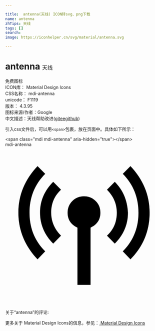 ```yaml
---

title:  antenna(天线) ICON转svg、png下载
name: antenna
zhTips: 天线
tags: []
search: 
image: https://iconhelper.cn/svg/material/antenna.svg

---
```


# antenna  <small style="font-size: 60%;font-weight: 100">天线</small>


<div class="detail-page">
<p>
<span><span class="badge-success badge">免费图标</span> </span>
<br/>
<span>
ICON库：
<span class="badge-secondary badge">Material Design Icons</span> 
</span>
<br/>
<span>
CSS名称：
<span class="badge-secondary badge">mdi-antenna</span> 
</span>
<br/>
<span>
unicode：
<span class="badge-secondary badge">F1119</span> 
<copy-btn content='F1119' btn-title=""></copy-btn>
<copy-btn :content='String.fromCodePoint(parseInt("F1119", 16))' btn-title="复制U"></copy-btn>
</span>
<br/>
<span>
版本：
<span class="badge-secondary badge">4.3.95</span> 
</span>
<br/>
<span>图标来源/作者：<span class="badge-light badge">Google</span></span> 
<br/>
<span class="zh-detail">中文描述：<span class="badge-primary badge">天线</span><span class="help-link"><span>帮助改进</span>(<a href="https://gitee.com/liuwave/icon-helper/edit/master/json/material/antenna.json" target="_blank" rel="noopener noreferrer">gitee</a><a href="https://github.com/liuwave/icon-helper/edit/master/json/material/antenna.json" target="_blank" rel="noopener noreferrer">github</a></span>)</span><br/>
</p>
</div>
<div class="alert alert-dark">
  <i class="mdi mdi-antenna mdi-48px"></i>
  <i class="mdi mdi-antenna mdi-36px"></i>
  <i class="mdi mdi-antenna mdi-24px"></i>
  <i class="mdi mdi-antenna mdi-18px"></i>
</div>
<div>
  <p>引入css文件后，可以用<code>&lt;span&gt;</code>包裹，放在页面中。具体如下所示：    
  </p>
  <div class="alert alert-primary" style="font-size: 14px">
    &lt;span class="mdi mdi-antenna" aria-hidden="true"&gt;&lt;/span&gt;
    <copy-btn content='<span class="mdi mdi-antenna" aria-hidden="true"></span>'></copy-btn>
  </div>
  <div class="alert alert-secondary">
    <i class="mdi mdi-antenna"
    style="font-size: 24px"
    aria-hidden="true"></i> mdi-antenna
    <copy-btn content="mdi-antenna" btn-title="复制图标名称"></copy-btn>
  </div>
</div>
<div id="svg" class="svg-wrap">
<svg xmlns="http://www.w3.org/2000/svg" viewBox="0 0 24 24"><path d="M12 7.5C12.69 7.5 13.27 7.73 13.76 8.2S14.5 9.27 14.5 10C14.5 11.05 14 11.81 13 12.28V21H11V12.28C10 11.81 9.5 11.05 9.5 10C9.5 9.27 9.76 8.67 10.24 8.2S11.31 7.5 12 7.5M16.69 5.3C17.94 6.55 18.61 8.11 18.7 10C18.7 11.8 18.03 13.38 16.69 14.72L15.5 13.5C16.5 12.59 17 11.42 17 10C17 8.67 16.5 7.5 15.5 6.5L16.69 5.3M6.09 4.08C4.5 5.67 3.7 7.64 3.7 10S4.5 14.3 6.09 15.89L4.92 17.11C3 15.08 2 12.7 2 10C2 7.3 3 4.94 4.92 2.91L6.09 4.08M19.08 2.91C21 4.94 22 7.3 22 10C22 12.8 21 15.17 19.08 17.11L17.91 15.89C19.5 14.3 20.3 12.33 20.3 10S19.5 5.67 17.91 4.08L19.08 2.91M7.31 5.3L8.5 6.5C7.5 7.42 7 8.58 7 10C7 11.33 7.5 12.5 8.5 13.5L7.31 14.72C5.97 13.38 5.3 11.8 5.3 10C5.3 8.2 5.97 6.64 7.31 5.3Z" /></svg>
</div>
<detail full-name='mdi-antenna'></detail>
<div>
<p>关于“antenna”的评论:</p>
</div>
<Vssue title="关于“antenna”的评论" ></Vssue>    
<div><p>更多关于 Material Design Icons的信息，参见：<a target="_blank" href="https://iconhelper.cn/material.html"> Material Design Icons</a>
</p></div>
